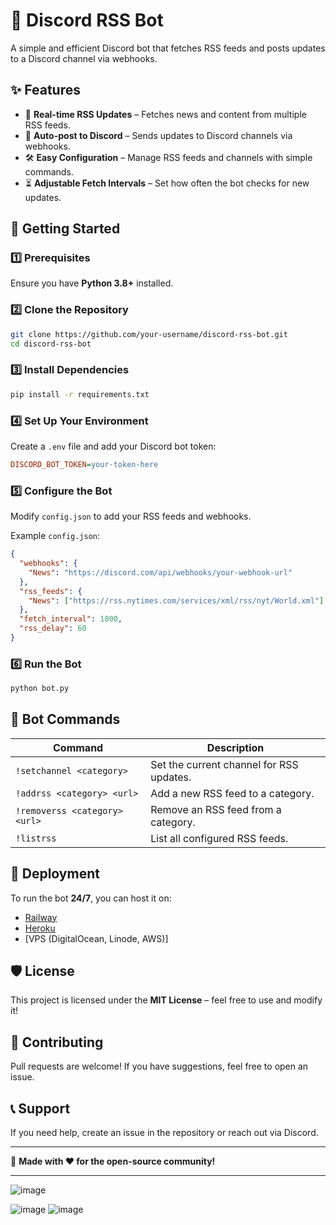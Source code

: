# 📢 Discord RSS Bot

A simple and efficient Discord bot that fetches RSS feeds and posts updates to a Discord channel via webhooks.

## ✨ Features

- 🔔 **Real-time RSS Updates** – Fetches news and content from multiple RSS feeds.
- 🔄 **Auto-post to Discord** – Sends updates to Discord channels via webhooks.
- 🛠 **Easy Configuration** – Manage RSS feeds and channels with simple commands.
- ⏳ **Adjustable Fetch Intervals** – Set how often the bot checks for new updates.

## 🚀 Getting Started

### 1️⃣ Prerequisites

Ensure you have **Python 3.8+** installed.

### 2️⃣ Clone the Repository

```bash
git clone https://github.com/your-username/discord-rss-bot.git
cd discord-rss-bot
```

### 3️⃣ Install Dependencies

```bash
pip install -r requirements.txt
```

### 4️⃣ Set Up Your Environment

Create a `.env` file and add your Discord bot token:

```ini
DISCORD_BOT_TOKEN=your-token-here
```

### 5️⃣ Configure the Bot

Modify `config.json` to add your RSS feeds and webhooks.

Example `config.json`:

```json
{
  "webhooks": {
    "News": "https://discord.com/api/webhooks/your-webhook-url"
  },
  "rss_feeds": {
    "News": ["https://rss.nytimes.com/services/xml/rss/nyt/World.xml"]
  },
  "fetch_interval": 1800,
  "rss_delay": 60
}
```

### 6️⃣ Run the Bot

```bash
python bot.py
```

## 📜 Bot Commands

| Command                       | Description                              |
| ----------------------------- | ---------------------------------------- |
| `!setchannel <category>`      | Set the current channel for RSS updates. |
| `!addrss <category> <url>`    | Add a new RSS feed to a category.        |
| `!removerss <category> <url>` | Remove an RSS feed from a category.      |
| `!listrss`                    | List all configured RSS feeds.           |

## 🔧 Deployment

To run the bot **24/7**, you can host it on:

- [Railway](https://railway.app/)
- [Heroku](https://www.heroku.com/)
- [VPS (DigitalOcean, Linode, AWS)]

## 🛡 License

This project is licensed under the **MIT License** – feel free to use and modify it!

## 🤝 Contributing

Pull requests are welcome! If you have suggestions, feel free to open an issue.

## 📞 Support

If you need help, create an issue in the repository or reach out via Discord.

---

🚀 **Made with ❤️ for the open-source community!**

---
![image](https://github.com/user-attachments/assets/10bf9112-5bd6-49e1-8995-8629a078fc3c)

![image](https://github.com/user-attachments/assets/7cc24543-55ad-40e3-8611-4e5b805e2c4c)
![image](https://github.com/user-attachments/assets/a0c3896d-a67e-4ce6-865f-d320ded581fe)

